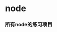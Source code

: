 <!--
 * @Descripttion: 
 * @version: 
 * @Author: sueRimn
 * @Date: 2020-06-05 14:19:04
 * @LastEditors: sueRimn
 * @LastEditTime: 2020-06-05 14:40:37
--> 
# node
### 所有node的练习项目